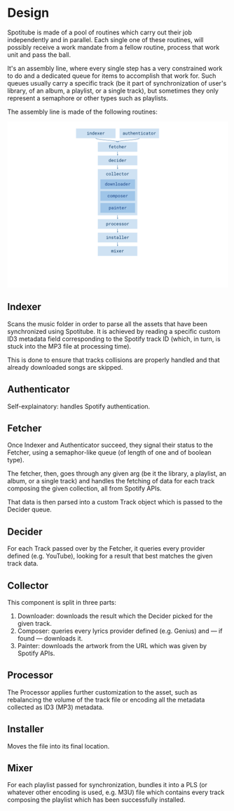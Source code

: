 # Design

Spotitube is made of a pool of routines which carry out their job independently and in parallel.
Each single one of these routines, will possibly receive a work mandate from a fellow routine, process that work unit and pass the ball.

It's an assembly line, where every single step has a very constrained work to do and a dedicated queue for items to accomplish that work for.
Such queues usually carry a specific track (be it part of synchronization of user's library, of an album, a playlist, or a single track), but sometimes they only represent a semaphore or other types such as playlists.

The assembly line is made of the following routines:

![design](assets/design.svg)

## Indexer

Scans the music folder in order to parse all the assets that have been synchronized using Spotitube.
It is achieved by reading a specific custom ID3 metadata field corresponding to the Spotify track ID (which, in turn, is stuck into the MP3 file at processing time).

This is done to ensure that tracks collisions are properly handled and that already downloaded songs are skipped.

## Authenticator

Self-explainatory: handles Spotify authentication.

## Fetcher

Once Indexer and Authenticator succeed, they signal their status to the Fetcher, using a semaphor-like queue (of length of one and of boolean type).

The fetcher, then, goes through any given arg (be it the library, a playlist, an album, or a single track) and handles the fetching of data for each track composing the given collection, all from Spotify APIs.

That data is then parsed into a custom Track object which is passed to the Decider queue.

## Decider

For each Track passed over by the Fetcher, it queries every provider defined (e.g. YouTube), looking for a result that best matches the given track data.

## Collector

This component is split in three parts:

1. Downloader: downloads the result which the Decider picked for the given track.
2. Composer: queries every lyrics provider defined (e.g. Genius) and — if found — downloads it.
3. Painter: downloads the artwork from the URL which was given by Spotify APIs.

## Processor

The Processor applies further customization to the asset, such as rebalancing the volume of the track file or encoding all the metadata collected as ID3 (MP3) metadata.

## Installer

Moves the file into its final location.

## Mixer

For each playlist passed for synchronization, bundles it into a PLS (or whatever other encoding is used, e.g. M3U) file which contains every track composing the playlist which has been successfully installed.
